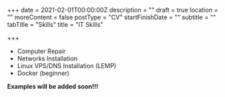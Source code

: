 +++
date = 2021-02-01T00:00:00Z
description = ""
draft = true
location = ""
moreContent = false
postType = "CV"
startFinishDate = ""
subtitle = ""
tabTitle = "Skills"
title = "IT Skills"

+++
* Computer Repair
* Networks Installation
* Linux VPS/DNS Installation (LEMP)
* Docker (beginner)

**Examples will be added soon!!!**